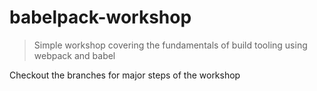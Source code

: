 # babelpack-workshop

> Simple workshop covering the fundamentals of build tooling using webpack and babel

Checkout the branches for major steps of the workshop
